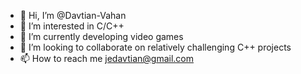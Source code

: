 - 👋 Hi, I’m @Davtian-Vahan
- 👀 I’m interested in C/C++
- 🌱 I’m currently developing video games
- 💞️ I’m looking to collaborate on relatively challenging C++ projects
- 📫 How to reach me jedavtian@gmail.com

<!---
Davtian-Vahan/Davtian-Vahan is a ✨ special ✨ repository because its `README.md` (this file) appears on your GitHub profile.
You can click the Preview link to take a look at your changes.
--->

